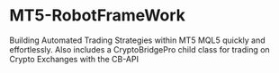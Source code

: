 # MT5-RobotFrameWork
Building Automated Trading Strategies within MT5 MQL5 quickly and effortlessly. Also includes a CryptoBridgePro child class for trading on Crypto Exchanges with the CB-API 
